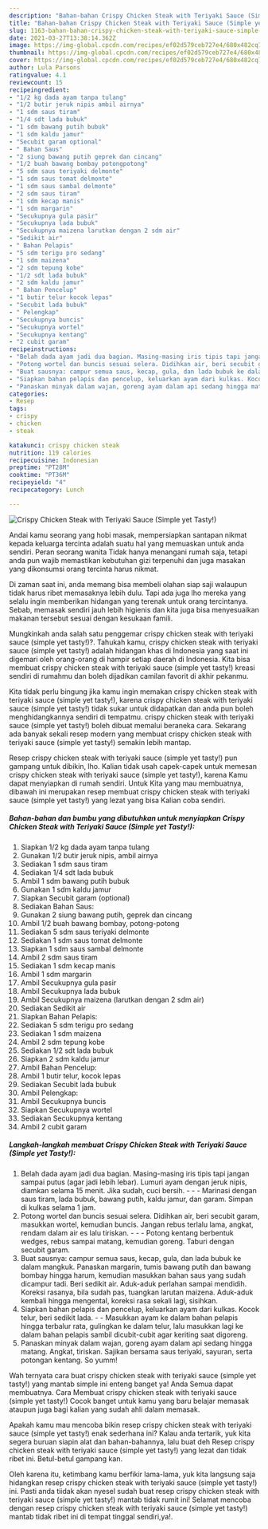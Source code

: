 ```yaml
---
description: "Bahan-bahan Crispy Chicken Steak with Teriyaki Sauce (Simple yet Tasty!) yang enak Untuk Jualan"
title: "Bahan-bahan Crispy Chicken Steak with Teriyaki Sauce (Simple yet Tasty!) yang enak Untuk Jualan"
slug: 1163-bahan-bahan-crispy-chicken-steak-with-teriyaki-sauce-simple-yet-tasty-yang-enak-untuk-jualan
date: 2021-03-27T13:38:14.362Z
image: https://img-global.cpcdn.com/recipes/ef02d579ceb727e4/680x482cq70/crispy-chicken-steak-with-teriyaki-sauce-simple-yet-tasty-foto-resep-utama.jpg
thumbnail: https://img-global.cpcdn.com/recipes/ef02d579ceb727e4/680x482cq70/crispy-chicken-steak-with-teriyaki-sauce-simple-yet-tasty-foto-resep-utama.jpg
cover: https://img-global.cpcdn.com/recipes/ef02d579ceb727e4/680x482cq70/crispy-chicken-steak-with-teriyaki-sauce-simple-yet-tasty-foto-resep-utama.jpg
author: Lula Parsons
ratingvalue: 4.1
reviewcount: 15
recipeingredient:
- "1/2 kg dada ayam tanpa tulang"
- "1/2 butir jeruk nipis ambil airnya"
- "1 sdm saus tiram"
- "1/4 sdt lada bubuk"
- "1 sdm bawang putih bubuk"
- "1 sdm kaldu jamur"
- "Secubit garam optional"
- " Bahan Saus"
- "2 siung bawang putih geprek dan cincang"
- "1/2 buah bawang bombay potongpotong"
- "5 sdm saus teriyaki delmonte"
- "1 sdm saus tomat delmonte"
- "1 sdm saus sambal delmonte"
- "2 sdm saus tiram"
- "1 sdm kecap manis"
- "1 sdm margarin"
- "Secukupnya gula pasir"
- "Secukupnya lada bubuk"
- "Secukupnya maizena larutkan dengan 2 sdm air"
- "Sedikit air"
- " Bahan Pelapis"
- "5 sdm terigu pro sedang"
- "1 sdm maizena"
- "2 sdm tepung kobe"
- "1/2 sdt lada bubuk"
- "2 sdm kaldu jamur"
- " Bahan Pencelup"
- "1 butir telur kocok lepas"
- "Secubit lada bubuk"
- " Pelengkap"
- "Secukupnya buncis"
- "Secukupnya wortel"
- "Secukupnya kentang"
- "2 cubit garam"
recipeinstructions:
- "Belah dada ayam jadi dua bagian. Masing-masing iris tipis tapi jangan sampai putus (agar jadi lebih lebar). Lumuri ayam dengan jeruk nipis, diamkan selama 15 menit. Jika sudah, cuci bersih.  - Marinasi dengan saus tiram, lada bubuk, bawang putih, kaldu jamur, dan garam. Simpan di kulkas selama 1 jam."
- "Potong wortel dan buncis sesuai selera. Didihkan air, beri secubit garam, masukkan wortel, kemudian buncis. Jangan rebus terlalu lama, angkat, rendam dalam air es lalu tiriskan.  - Potong kentang berbentuk wedges, rebus sampai matang, kemudian goreng. Taburi dengan secubit garam."
- "Buat sausnya: campur semua saus, kecap, gula, dan lada bubuk ke dalam mangkuk. Panaskan margarin, tumis bawang putih dan bawang bombay hingga harum, kemudian masukkan bahan saus yang sudah dicampur tadi. Beri sedikit air. Aduk-aduk perlahan sampai mendidih. Koreksi rasanya, bila sudah pas, tuangkan larutan maizena. Aduk-aduk kembali hingga mengental, koreksi rasa sekali lagi, sisihkan."
- "Siapkan bahan pelapis dan pencelup, keluarkan ayam dari kulkas. Kocok telur, beri sedikit lada. - Masukkan ayam ke dalam bahan pelapis hingga terbalur rata, gulingkan ke dalam telur, lalu masukkan lagi ke dalam bahan pelapis sambil dicubit-cubit agar keriting saat digoreng."
- "Panaskan minyak dalam wajan, goreng ayam dalam api sedang hingga matang. Angkat, tiriskan. Sajikan bersama saus teriyaki, sayuran, serta potongan kentang. So yumm!"
categories:
- Resep
tags:
- crispy
- chicken
- steak

katakunci: crispy chicken steak 
nutrition: 119 calories
recipecuisine: Indonesian
preptime: "PT28M"
cooktime: "PT36M"
recipeyield: "4"
recipecategory: Lunch

---
```



![Crispy Chicken Steak with Teriyaki Sauce (Simple yet Tasty!)](https://img-global.cpcdn.com/recipes/ef02d579ceb727e4/680x482cq70/crispy-chicken-steak-with-teriyaki-sauce-simple-yet-tasty-foto-resep-utama.jpg)

Andai kamu seorang yang hobi masak, mempersiapkan santapan nikmat kepada keluarga tercinta adalah suatu hal yang memuaskan untuk anda sendiri. Peran seorang  wanita Tidak hanya menangani rumah saja, tetapi anda pun wajib memastikan kebutuhan gizi terpenuhi dan juga masakan yang dikonsumsi orang tercinta harus nikmat.

Di zaman  saat ini, anda memang bisa membeli olahan siap saji walaupun tidak harus ribet memasaknya lebih dulu. Tapi ada juga lho mereka yang selalu ingin memberikan hidangan yang terenak untuk orang tercintanya. Sebab, memasak sendiri jauh lebih higienis dan kita juga bisa menyesuaikan makanan tersebut sesuai dengan kesukaan famili. 



Mungkinkah anda salah satu penggemar crispy chicken steak with teriyaki sauce (simple yet tasty!)?. Tahukah kamu, crispy chicken steak with teriyaki sauce (simple yet tasty!) adalah hidangan khas di Indonesia yang saat ini digemari oleh orang-orang di hampir setiap daerah di Indonesia. Kita bisa membuat crispy chicken steak with teriyaki sauce (simple yet tasty!) kreasi sendiri di rumahmu dan boleh dijadikan camilan favorit di akhir pekanmu.

Kita tidak perlu bingung jika kamu ingin memakan crispy chicken steak with teriyaki sauce (simple yet tasty!), karena crispy chicken steak with teriyaki sauce (simple yet tasty!) tidak sukar untuk didapatkan dan anda pun boleh menghidangkannya sendiri di tempatmu. crispy chicken steak with teriyaki sauce (simple yet tasty!) boleh dibuat memalui beraneka cara. Sekarang ada banyak sekali resep modern yang membuat crispy chicken steak with teriyaki sauce (simple yet tasty!) semakin lebih mantap.

Resep crispy chicken steak with teriyaki sauce (simple yet tasty!) pun gampang untuk dibikin, lho. Kalian tidak usah capek-capek untuk memesan crispy chicken steak with teriyaki sauce (simple yet tasty!), karena Kamu dapat menyiapkan di rumah sendiri. Untuk Kita yang mau membuatnya, dibawah ini merupakan resep membuat crispy chicken steak with teriyaki sauce (simple yet tasty!) yang lezat yang bisa Kalian coba sendiri.

<!--inarticleads1-->

##### Bahan-bahan dan bumbu yang dibutuhkan untuk menyiapkan Crispy Chicken Steak with Teriyaki Sauce (Simple yet Tasty!):

1. Siapkan 1/2 kg dada ayam tanpa tulang
1. Gunakan 1/2 butir jeruk nipis, ambil airnya
1. Sediakan 1 sdm saus tiram
1. Sediakan 1/4 sdt lada bubuk
1. Ambil 1 sdm bawang putih bubuk
1. Gunakan 1 sdm kaldu jamur
1. Siapkan Secubit garam (optional)
1. Sediakan  Bahan Saus:
1. Gunakan 2 siung bawang putih, geprek dan cincang
1. Ambil 1/2 buah bawang bombay, potong-potong
1. Sediakan 5 sdm saus teriyaki delmonte
1. Sediakan 1 sdm saus tomat delmonte
1. Siapkan 1 sdm saus sambal delmonte
1. Ambil 2 sdm saus tiram
1. Sediakan 1 sdm kecap manis
1. Ambil 1 sdm margarin
1. Ambil Secukupnya gula pasir
1. Ambil Secukupnya lada bubuk
1. Ambil Secukupnya maizena (larutkan dengan 2 sdm air)
1. Sediakan Sedikit air
1. Siapkan  Bahan Pelapis:
1. Sediakan 5 sdm terigu pro sedang
1. Sediakan 1 sdm maizena
1. Ambil 2 sdm tepung kobe
1. Sediakan 1/2 sdt lada bubuk
1. Siapkan 2 sdm kaldu jamur
1. Ambil  Bahan Pencelup:
1. Ambil 1 butir telur, kocok lepas
1. Sediakan Secubit lada bubuk
1. Ambil  Pelengkap:
1. Ambil Secukupnya buncis
1. Siapkan Secukupnya wortel
1. Sediakan Secukupnya kentang
1. Ambil 2 cubit garam




<!--inarticleads2-->

##### Langkah-langkah membuat Crispy Chicken Steak with Teriyaki Sauce (Simple yet Tasty!):

1. Belah dada ayam jadi dua bagian. Masing-masing iris tipis tapi jangan sampai putus (agar jadi lebih lebar). Lumuri ayam dengan jeruk nipis, diamkan selama 15 menit. Jika sudah, cuci bersih. -  - - Marinasi dengan saus tiram, lada bubuk, bawang putih, kaldu jamur, dan garam. Simpan di kulkas selama 1 jam.
1. Potong wortel dan buncis sesuai selera. Didihkan air, beri secubit garam, masukkan wortel, kemudian buncis. Jangan rebus terlalu lama, angkat, rendam dalam air es lalu tiriskan. -  - - Potong kentang berbentuk wedges, rebus sampai matang, kemudian goreng. Taburi dengan secubit garam.
1. Buat sausnya: campur semua saus, kecap, gula, dan lada bubuk ke dalam mangkuk. Panaskan margarin, tumis bawang putih dan bawang bombay hingga harum, kemudian masukkan bahan saus yang sudah dicampur tadi. Beri sedikit air. Aduk-aduk perlahan sampai mendidih. Koreksi rasanya, bila sudah pas, tuangkan larutan maizena. Aduk-aduk kembali hingga mengental, koreksi rasa sekali lagi, sisihkan.
1. Siapkan bahan pelapis dan pencelup, keluarkan ayam dari kulkas. Kocok telur, beri sedikit lada. - - Masukkan ayam ke dalam bahan pelapis hingga terbalur rata, gulingkan ke dalam telur, lalu masukkan lagi ke dalam bahan pelapis sambil dicubit-cubit agar keriting saat digoreng.
1. Panaskan minyak dalam wajan, goreng ayam dalam api sedang hingga matang. Angkat, tiriskan. Sajikan bersama saus teriyaki, sayuran, serta potongan kentang. So yumm!




Wah ternyata cara buat crispy chicken steak with teriyaki sauce (simple yet tasty!) yang mantab simple ini enteng banget ya! Anda Semua dapat membuatnya. Cara Membuat crispy chicken steak with teriyaki sauce (simple yet tasty!) Cocok banget untuk kamu yang baru belajar memasak ataupun juga bagi kalian yang sudah ahli dalam memasak.

Apakah kamu mau mencoba bikin resep crispy chicken steak with teriyaki sauce (simple yet tasty!) enak sederhana ini? Kalau anda tertarik, yuk kita segera buruan siapin alat dan bahan-bahannya, lalu buat deh Resep crispy chicken steak with teriyaki sauce (simple yet tasty!) yang lezat dan tidak ribet ini. Betul-betul gampang kan. 

Oleh karena itu, ketimbang kamu berfikir lama-lama, yuk kita langsung saja hidangkan resep crispy chicken steak with teriyaki sauce (simple yet tasty!) ini. Pasti anda tiidak akan nyesel sudah buat resep crispy chicken steak with teriyaki sauce (simple yet tasty!) mantab tidak rumit ini! Selamat mencoba dengan resep crispy chicken steak with teriyaki sauce (simple yet tasty!) mantab tidak ribet ini di tempat tinggal sendiri,ya!.

